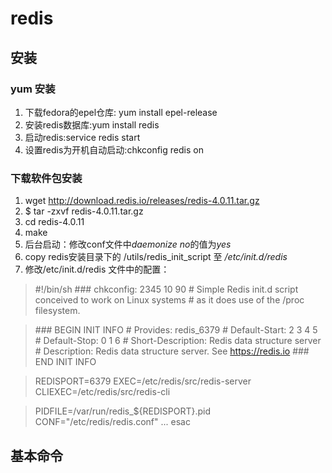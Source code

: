 # redis
## 安装
### yum 安装
   1. 下载fedora的epel仓库: yum install epel-release
   2. 安装redis数据库:yum install redis
   3. 启动redis:service redis start
   4. 设置redis为开机自动启动:chkconfig redis on
### 下载软件包安装
   1. wget http://download.redis.io/releases/redis-4.0.11.tar.gz
   2. $ tar -zxvf redis-4.0.11.tar.gz
   3. cd redis-4.0.11
   4. make
   5. 后台启动：修改conf文件中*daemonize no*的值为*yes*
   6. copy redis安装目录下的 /utils/redis_init_script 至 _/etc/init.d/redis_
   7. 修改/etc/init.d/redis 文件中的配置：
> \#!/bin/sh
> \### chkconfig: 2345 10 90
> \# Simple Redis init.d script conceived to work on Linux systems
> \# as it does use of the /proc filesystem.

> \### BEGIN INIT INFO
> \# Provides:     redis_6379
> \# Default-Start:        2 3 4 5
> \# Default-Stop:         0 1 6
> \# Short-Description:    Redis data structure server
> \# Description:          Redis data structure server. See https://redis.io
> \### END INIT INFO

> REDISPORT=6379
> EXEC=/etc/redis/src/redis-server
> CLIEXEC=/etc/redis/src/redis-cli

> PIDFILE=/var/run/redis_${REDISPORT}.pid
> CONF="/etc/redis/redis.conf"
> ...
> esac

## 基本命令
